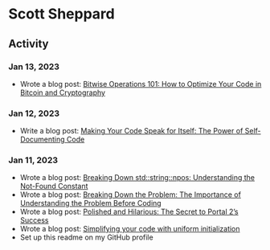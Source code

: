 # Scott Sheppard

## Activity

### Jan 13, 2023

- Wrote a blog post: [Bitwise Operations 101: How to Optimize Your Code in Bitcoin and Cryptography](https://medium.com/lightning-strikes-a-developers-journey/bitwise-operations-101-how-to-optimize-your-code-in-bitcoin-and-cryptography-411614ffebb6)

### Jan 12, 2023

- Write a blog post: [Making Your Code Speak for Itself: The Power of Self-Documenting Code](https://medium.com/lightning-strikes-a-developers-journey/making-your-code-speak-for-itself-the-power-of-self-documenting-code-2d74b7a8bd60)

### Jan 11, 2023

- Wrote a blog post: [Breaking Down std::string::npos: Understanding the Not-Found Constant](https://medium.com/lightning-strikes-a-developers-journey/breaking-down-std-string-npos-understanding-the-not-found-constant-a785b58313d7)
- Wrote a blog post: [Breaking Down the Problem: The Importance of Understanding the Problem Before Coding](https://medium.com/lightning-strikes-a-developers-journey/breaking-down-the-problem-the-importance-of-understanding-the-problem-before-coding-f95d1c918b8b)
- Wrote a blog post: [Polished and Hilarious: The Secret to Portal 2’s Success](https://medium.com/austin-school-of-game-design/polished-and-hilarious-the-secret-to-portal-2s-success-4ef47facfed)
- Wrote a blog post: [Simplifying your code with uniform initialization](https://medium.com/lightning-strikes-a-developers-journey/simplifying-your-code-with-uniform-initialization-adddcc66c311)
- Set up this readme on my GitHub profile